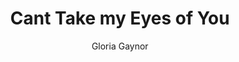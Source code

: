 ---
layout: post
title: Cant Take my Eyes of You
author: Gloria Gaynor
language: "Français"
image:
  artist: gloria-gaynor.png
---